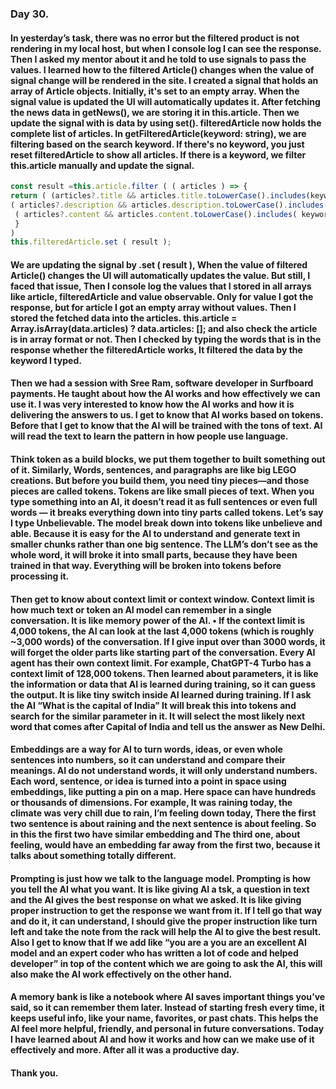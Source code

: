 ### Day 30.
#### In yesterday’s task, there was no error but the filtered product is not rendering in my local host, but when I console log I can see the response. Then I asked my mentor about it and he told to use signals to pass the values. I learned how to the filtered Article() changes when the value of signal change will be rendered in the site. I created a signal that holds an array of Article objects. Initially, it's set to an empty array. When the signal value is updated the UI will automatically updates it. After fetching the news data in getNews(), we are storing it in this.article. Then we update the signal with is data by using set(). filteredArticle now holds the complete list of articles. In getFilteredArticle(keyword: string), we are filtering based on the search keyword. If there's no keyword, you just reset filteredArticle to show all articles. If there is a keyword, we filter this.article manually and update the signal. 
```js
const result =this.article.filter ( ( articles ) => { 
return ( (articles?.title && articles.title.toLowerCase().includes(keyword) ) || 
( articles?.description && articles.description.toLowerCase().includes(keyword) ) ||
 ( articles?.content && articles.content.toLowerCase().includes( keyword) ) );
 }
) 
this.filteredArticle.set ( result );
```
#### We are updating the signal by .set ( result ), When the value of filtered Article() changes the UI will automatically updates the value. But still, I faced that issue, Then I console log the values that I stored in all arrays like article, filteredArticle and value observable. Only for value I got the response, but for article I got an empty array without values. Then I stored the fetched data into the articles. this.article = Array.isArray(data.articles) ? data.articles: []; and also check the article is in array format or not. Then I checked by typing the words that is in the response whether the filteredArticle works, It filtered the data by the keyword I typed. 
#### Then we had a session with Sree Ram, software developer in Surfboard payments. He taught about how the AI works and how effectively we can use it. I was very interested to know how the AI works and how it is delivering the answers to us. I get to know that AI works based on tokens. Before that I get to know that the AI will be trained with the tons of text. AI will read the text to learn the pattern in how people use language. 
#### Think token as a build blocks, we put them together to built something out of it. Similarly, Words, sentences, and paragraphs are like big LEGO creations. But before you build them, you need tiny pieces—and those pieces are called tokens. Tokens are like small pieces of text. When you type something into an AI, it doesn’t read it as full sentences or even full words — it breaks everything down into tiny parts called tokens. Let’s say I type Unbelievable. The model break down into tokens like unbelieve and able. Because it is easy for the AI to understand and generate text in smaller chunks rather than one big sentence. The LLM’s don’t see as the whole word, it will broke it into small parts, because they have been trained in that way. Everything will be broken into tokens before processing it. 
#### Then get to know about context limit or context window. Context limit is how much text or token an AI model can remember in a single conversation. It is like memory power of the AI. •  If the context limit is 4,000 tokens, the AI can look at the last 4,000 tokens (which is roughly ~3,000 words) of the conversation. If I give input over than 3000 words, it will forget the older parts like starting part of the conversation. Every AI agent has their own context limit. For example, ChatGPT-4 Turbo has a context limit of 128,000 tokens. Then learned about parameters, it is like the information or data that AI is learned during training, so it can guess the output. It is like tiny switch inside AI learned during training. If I ask the AI “What is the capital of India” It will break this into tokens and search for the similar parameter in it. It will select the most likely next word that comes after Capital of India and tell us the answer as New Delhi. 
#### Embeddings are a way for AI to turn words, ideas, or even whole sentences into numbers,  so it can understand and compare their meanings. AI do not understand words, it will only understand numbers. Each word, sentence, or idea is turned into a point in space using embeddings, like putting a pin on a map. Here space can have hundreds or thousands of dimensions. For example, It was raining today, the climate was very chill due to rain, I’m feeling down today, There the first two sentence is about raining and the next sentence is about feeling. So in this the first two have similar embedding and The third one, about feeling, would have an embedding far away from the first two, because it talks about something totally different.
#### Prompting is just how we talk to the language model. Prompting is how you tell the AI what you want. It is like giving AI a tsk, a question in text and the AI gives the best response on what we asked. It is like giving proper instruction to get the response we want from it. If I tell go that way and do it, it can understand, I should give the proper instruction like turn left and take the note from the rack will help the AI to give the best result. Also I get to know that If we add like “you are a you are an excellent AI model and an expert coder who has written a lot of code and helped developer” in top of the content which we are going to ask the AI, this will also make the AI work effectively on the other hand. 
#### A memory bank is like a notebook where AI saves important things you’ve said, so it can remember them later. Instead of starting fresh every time, it keeps useful info, like your name, favorites, or past chats. This helps the AI feel more helpful, friendly, and personal in future conversations. Today I have learned about AI and how it works and how can we make use of it effectively and more. After all it was a productive day.
#### Thank you.
